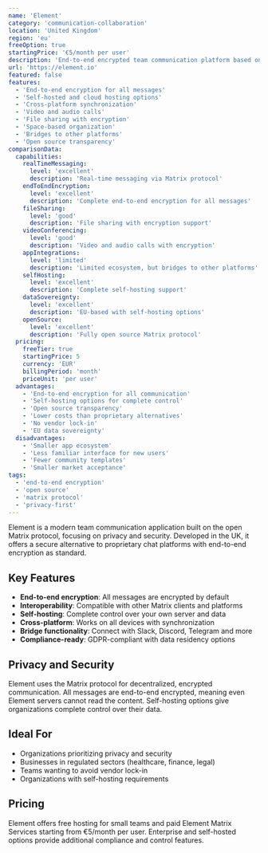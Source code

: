 ```yaml
---
name: 'Element'
category: 'communication-collaboration'
location: 'United Kingdom'
region: 'eu'
freeOption: true
startingPrice: '€5/month per user'
description: 'End-to-end encrypted team communication platform based on the open Matrix protocol.'
url: 'https://element.io'
featured: false
features:
  - 'End-to-end encryption for all messages'
  - 'Self-hosted and cloud hosting options'
  - 'Cross-platform synchronization'
  - 'Video and audio calls'
  - 'File sharing with encryption'
  - 'Space-based organization'
  - 'Bridges to other platforms'
  - 'Open source transparency'
comparisonData:
  capabilities:
    realTimeMessaging:
      level: 'excellent'
      description: 'Real-time messaging via Matrix protocol'
    endToEndEncryption:
      level: 'excellent'
      description: 'Complete end-to-end encryption for all messages'
    fileSharing:
      level: 'good'
      description: 'File sharing with encryption support'
    videoConferencing:
      level: 'good'
      description: 'Video and audio calls with encryption'
    appIntegrations:
      level: 'limited'
      description: 'Limited ecosystem, but bridges to other platforms'
    selfHosting:
      level: 'excellent'
      description: 'Complete self-hosting support'
    dataSovereignty:
      level: 'excellent'
      description: 'EU-based with self-hosting options'
    openSource:
      level: 'excellent'
      description: 'Fully open source Matrix protocol'
  pricing:
    freeTier: true
    startingPrice: 5
    currency: 'EUR'
    billingPeriod: 'month'
    priceUnit: 'per user'
  advantages:
    - 'End-to-end encryption for all communication'
    - 'Self-hosting options for complete control'
    - 'Open source transparency'
    - 'Lower costs than proprietary alternatives'
    - 'No vendor lock-in'
    - 'EU data sovereignty'
  disadvantages:
    - 'Smaller app ecosystem'
    - 'Less familiar interface for new users'
    - 'Fewer community templates'
    - 'Smaller market acceptance'
tags:
  - 'end-to-end encryption'
  - 'open source'
  - 'matrix protocol'
  - 'privacy-first'
---
```


Element is a modern team communication application built on the open Matrix protocol, focusing on privacy and security. Developed in the UK, it offers a secure alternative to proprietary chat platforms with end-to-end encryption as standard.

## Key Features

- **End-to-end encryption**: All messages are encrypted by default
- **Interoperability**: Compatible with other Matrix clients and platforms
- **Self-hosting**: Complete control over your own server and data
- **Cross-platform**: Works on all devices with synchronization
- **Bridge functionality**: Connect with Slack, Discord, Telegram and more
- **Compliance-ready**: GDPR-compliant with data residency options

## Privacy and Security

Element uses the Matrix protocol for decentralized, encrypted communication. All messages are end-to-end encrypted, meaning even Element servers cannot read the content. Self-hosting options give organizations complete control over their data.

## Ideal For

- Organizations prioritizing privacy and security
- Businesses in regulated sectors (healthcare, finance, legal)
- Teams wanting to avoid vendor lock-in
- Organizations with self-hosting requirements

## Pricing

Element offers free hosting for small teams and paid Element Matrix Services starting from €5/month per user. Enterprise and self-hosted options provide additional compliance and control features.
